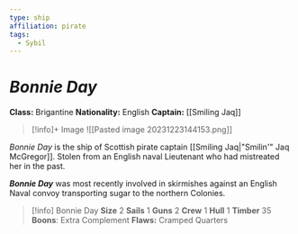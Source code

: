 ```yaml
---
type: ship
affiliation: pirate
tags:
  - Sybil
---
```

# *Bonnie Day*
**Class:** Brigantine
**Nationality:** English
**Captain:** [[Smiling Jaq]]

> [!info]+ Image
> ![[Pasted image 20231223144153.png]]

*Bonnie Day* is the ship of Scottish pirate captain [[Smiling Jaq|"Smilin'" Jaq McGregor]].  Stolen from an English naval Lieutenant who had mistreated her in the past.

***Bonnie Day*** was most recently involved in skirmishes against an English Naval convoy transporting sugar to the northern Colonies.

> [!info] Bonnie Day
> **Size** 2 **Sails** 1 **Guns** 2 **Crew** 1 **Hull** 1 **Timber** 35
> **Boons**: Extra Complement
> **Flaws:** Cramped Quarters

